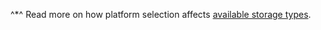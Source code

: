 ^*^ Read more on how platform selection affects [available storage types](../../../storedoc/concepts/storage.md).
